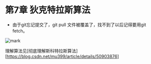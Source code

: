 # 第7章 狄克特拉斯算法

- 由于git忘记提交了，git pull 文件被覆盖了，找不到了以后记得要用git fetch。

![mark](http://p6yio0wew.bkt.clouddn.com/blog/180511/LHbd60h8k9.png)

理解算法见[彻底理解斯科特拉斯算法][https://blog.csdn.net/mu399/article/details/50903876]

